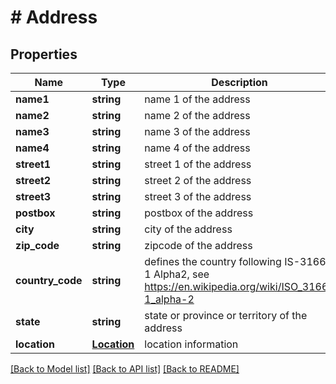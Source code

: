 # # Address

## Properties

Name | Type | Description | Notes
------------ | ------------- | ------------- | -------------
**name1** | **string** | name 1 of the address | [optional]
**name2** | **string** | name 2 of the address | [optional]
**name3** | **string** | name 3 of the address | [optional]
**name4** | **string** | name 4 of the address | [optional]
**street1** | **string** | street 1 of the address | [optional]
**street2** | **string** | street 2 of the address | [optional]
**street3** | **string** | street 3 of the address | [optional]
**postbox** | **string** | postbox of the address | [optional]
**city** | **string** | city of the address | [optional]
**zip_code** | **string** | zipcode of the address | [optional]
**country_code** | **string** | defines the country following IS-3166-1 Alpha2, see https://en.wikipedia.org/wiki/ISO_3166-1_alpha-2 | [optional]
**state** | **string** | state or province or territory of the address | [optional]
**location** | [**Location**](Location.md) | location information | [optional]

[[Back to Model list]](../../README.md#models) [[Back to API list]](../../README.md#endpoints) [[Back to README]](../../README.md)
